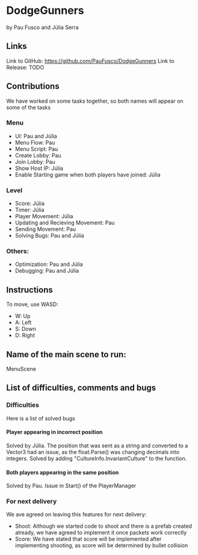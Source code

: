 # DodgeGunners
by Pau Fusco and Júlia Serra

## Links 
Link to GitHub: https://github.com/PauFusco/DodgeGunners
Link to Release: TODO

## Contributions
We have worked on some tasks together, so both names will appear on some of the tasks

### Menu
- UI: Pau and Júlia
- Menu Flow: Pau
- Menu Script: Pau
- Create Lobby: Pau
- Join Lobby: Pau
- Show Host IP: Júlia
- Enable Starting game when both players have joined: Júlia

### Level
- Score: Júlia
- Timer: Júlia
- Player Movement: Júlia
- Updating and Recieving Movement: Pau
- Sending Movement: Pau
- Solving Bugs: Pau and Júlia

### Others:
- Optimization: Pau and Júlia
- Debugging: Pau and Júlia

## Instructions
To move, use WASD:
- W: Up
- A: Left
- S: Down
- D: Right

## Name of the main scene to run: 
MenuScene

## List of difficulties, comments and bugs

### Difficulties
Here is a list of solved bugs

#### Player appearing in incorrect position
Solved by Júlia. 
The position that was sent as a string and converted to a Vector3 had an issue, as the float.Parse() was changing decimals into integers.
Solved by adding "CultureInfo.InvariantCulture" to the function.

#### Both players appearing in the same position
Solved by Pau.
Issue in Start() of the PlayerManager

### For next delivery
We ave agreed on leaving this features for next delivery:
- Shoot: Although we started code to shoot and there is a prefab created already, we have agreed to implement it once packets work correctly
- Score: We have stated that score will be implemented after implementing shooting, as score will be determined by bullet collision